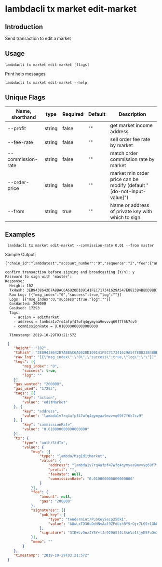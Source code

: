 # lambdacli tx market edit-market

## Introduction

Send transaction to edit a market

## Usage

```
lambdacli tx market edit-market [flags]
```

Print help messages:
```
lambdacli tx market edit-market --help
```

## Unique Flags

| Name, shorthand   | type   | Required | Default  | Description                                                         |
| ----------------- | -----  | -------- | -------- | ------------------------------------------------------------------- | 
| --profit          | string | false    | ""       | get market income address |
| --fee-rate        | string | false    | ""       | sell order fee rate by market |
| --commission-rate | string | false    | ""       | match order commission rate by market |
| --order-price | string | false    | ""       | market min order price can be modify (default "[do-not-input-value]") |
| --from            | string | true     | ""       | Name or address of private key with which to sign |

## Examples

```
 lambdacli tx market edit-market --commission-rate 0.01 --from master

```

Sample Output:
```txt
{"chain_id":"lambdatest","account_number":"0","sequence":"2","fee":{"amount":null,"gas":"200000"},"msgs":[{"type":"lambda/MsgEditMarket","value":{"address":"lambda1v7rq4afpf47wfq4qymyaa9mvvvq69f7f6k7cv9","profit":"","feeRate":null,"commissionRate":"0.010000000000000000"}}],"memo":""}

confirm transaction before signing and broadcasting [Y/n]: y
Password to sign with 'master':
Response:
  Height: 102
  TxHash: 3EB9438642D7ABBAC6A6920D109141FEC717341629A547E0823B4B8DD9BD75CC
  Raw Log: [{"msg_index":"0","success":true,"log":""}]
  Logs: [{"msg_index":0,"success":true,"log":""}]
  GasWanted: 200000
  GasUsed: 17293
  Tags: 
    - action = editMarket
    - address = lambda1v7rq4afpf47wfq4qymyaa9mvvvq69f7f6k7cv9
    - commissionRate = 0.010000000000000000

  Timestamp: 2019-10-29T03:21:57Z

```

```json
 {
 	"height": "102",
 	"txhash": "3EB9438642D7ABBAC6A6920D109141FEC717341629A547E0823B4B8DD9BD75CC",
 	"raw_log": "[{\"msg_index\":\"0\",\"success\":true,\"log\":\"\"}]",
 	"logs": [{
 		"msg_index": "0",
 		"success": true,
 		"log": ""
 	}],
 	"gas_wanted": "200000",
 	"gas_used": "17293",
 	"tags": [{
 		"key": "action",
 		"value": "editMarket"
 	}, {
 		"key": "address",
 		"value": "lambda1v7rq4afpf47wfq4qymyaa9mvvvq69f7f6k7cv9"
 	}, {
 		"key": "commissionRate",
 		"value": "0.010000000000000000"
 	}],
 	"tx": {
 		"type": "auth/StdTx",
 		"value": {
 			"msg": [{
 				"type": "lambda/MsgEditMarket",
 				"value": {
 					"address": "lambda1v7rq4afpf47wfq4qymyaa9mvvvq69f7f6k7cv9",
 					"profit": "",
 					"feeRate": null,
 					"commissionRate": "0.010000000000000000"
 				}
 			}],
 			"fee": {
 				"amount": null,
 				"gas": "200000"
 			},
 			"signatures": [{
 				"pub_key": {
 					"type": "tendermint/PubKeySecp256k1",
 					"value": "A8wLxTD30uOdHNvAal9ZFdUzhBY5rOjr7LG9r1GkEtzX"
 				},
 				"signature": "3IK+LvDnzJY5Y+lJn920ASf4LSsnVo1tjyK5FuOv3o5nDjyjLj6TofbumqG13JcfPbsyap7b0ENkk1NPbTUoLg=="
 			}],
 			"memo": ""
 		}
 	},
 	"timestamp": "2019-10-29T03:21:57Z"
 }
```
